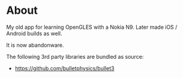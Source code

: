 # About

My old app for learning OpenGLES with a Nokia N9. Later made iOS / Android builds as well.

It is now abandonware.

The following 3rd party libraries are bundled as source:

* https://github.com/bulletphysics/bullet3